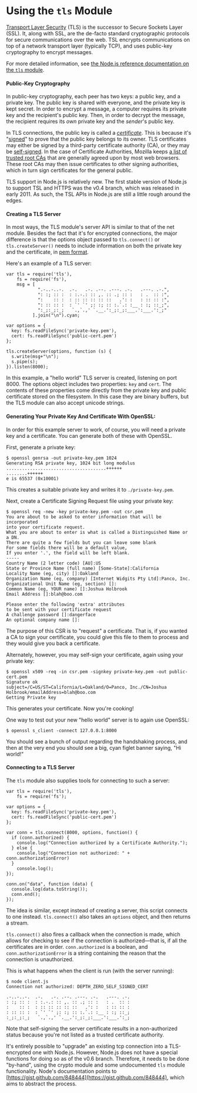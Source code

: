 # Using the `tls` Module

[Transport Layer Security](http://en.wikipedia.org/wiki/Transport_Layer_Security) (TLS) is the successor to Secure Sockets Layer (SSL). It, along with SSL, are the de-facto standard cryptographic protocols for secure communications over the web. TSL encrypts communications on top of a network transport layer (typically TCP), and uses public-key cryptography to encrypt messages.

<Note>For more detailed information, see [the Node.js reference documentation on the `tls` module](../nodejs_ref_guide/tls.html).</Note>

#### Public-Key Cryptography

In public-key cryptography, each peer has two keys: a public key, and a private key. The public key is shared with everyone, and the private key is kept secret. In order to encrypt a message, a computer requires its private key and the recipient's public key. Then, in order to decrypt the message, the recipient requires its _own_ private key and the _sender_'s public key.

In TLS connections, the public key is called a _[certificate](http://en.wikipedia.org/wiki/Digital_certificate)_. This is because it's "[signed](http://en.wikipedia.org/wiki/Digital_signature)" to prove that the public key belongs to its owner. TLS certificates may either be signed by a third-party certificate authority (CA), or they may be [self-signed](http://en.wikipedia.org/wiki/Self-signed_certificate). In the case of Certificate Authorities, Mozilla keeps [a list of trusted root CAs](http://mxr.mozilla.org/mozilla/source/security/nss/lib/ckfw/builtins/certdata.txt) that are generally agreed upon by most web browsers. These root CAs may then issue certificates to other signing authorities, which in turn sign certificates for the general public.

TLS support in Node.js is relatively new. The first stable version of Node.js to support TSL and HTTPS was the v0.4 branch, which was released in early 2011. As such, the TSL APIs in Node.js are still a little rough around the edges.

#### Creating a TLS Server

In most ways, the TLS module's server API is similar to that of the net module. Besides the fact that it's for encrypted connections, the major difference is that the options object passed to `tls.connect()` or `tls.createServer()` needs to include information on both the private key and the certificate, in [pem format](http://en.wikipedia.org/wiki/X.509#Certificate_filename_extensions). 

Here's an example of a TLS server:

    var tls = require('tls'),
        fs = require('fs'),
        msg = [
                ".-..-..-.  .-.   .-. .--. .---. .-.   .---. .-.",
                ": :; :: :  : :.-.: :: ,. :: .; :: :   : .  :: :",
                ":    :: :  : :: :: :: :: ::   .': :   : :: :: :",
                ": :: :: :  : `' `' ;: :; :: :.`.: :__ : :; ::_;",
                ":_;:_;:_;   `.,`.,' `.__.':_;:_;:___.':___.':_;" 
              ].join("\n").cyan;

    var options = {
      key: fs.readFileSync('private-key.pem'),
      cert: fs.readFileSync('public-cert.pem')
    };

    tls.createServer(options, function (s) {
      s.write(msg+"\n");
      s.pipe(s);
    }).listen(8000);


In this example, a "hello world" TLS server is created, listening on port 8000. The options object includes two properties: `key` and `cert`. The contents of these properties come directly from the private key and public certificate stored on the filesystem. In this case they are binary buffers, but the TLS module can also accept unicode strings.

#### Generating Your Private Key And Certificate With OpenSSL:

In order for this example server to work, of course, you will need a private key and a certificate. You can generate both of these with OpenSSL.

First, generate a private key:

    $ openssl genrsa -out private-key.pem 1024
    Generating RSA private key, 1024 bit long modulus
    ......................................++++++
    ........++++++
    e is 65537 (0x10001)

This creates a suitable private key and writes it to `./private-key.pem`.

Next, create a Certificate Signing Request file using your private key:

    $ openssl req -new -key private-key.pem -out csr.pem
    You are about to be asked to enter information that will be incorporated
    into your certificate request.
    What you are about to enter is what is called a Distinguished Name or a DN.
    There are quite a few fields but you can leave some blank
    For some fields there will be a default value,
    If you enter '.', the field will be left blank.
    -----
    Country Name (2 letter code) [AU]:US
    State or Province Name (full name) [Some-State]:California
    Locality Name (eg, city) []:Oakland
    Organization Name (eg, company) [Internet Widgits Pty Ltd]:Panco, Inc.
    Organizational Unit Name (eg, section) []:
    Common Name (eg, YOUR name) []:Joshua Holbrook
    Email Address []:blah@boo.com

    Please enter the following 'extra' attributes
    to be sent with your certificate request
    A challenge password []:dangerface
    An optional company name []:

The purpose of this CSR is to "request" a certificate. That is, if you wanted a CA to sign your certificate, you could give this file to them to process and they would give you back a certificate.

Alternately, however, you may self-sign your certificate, again using your private key:

    $ openssl x509 -req -in csr.pem -signkey private-key.pem -out public-cert.pem
    Signature ok
    subject=/C=US/ST=California/L=Oakland/O=Panco, Inc./CN=Joshua Holbrook/emailAddress=blah@boo.com
    Getting Private key

This generates your certificate. Now you're cooking!

One way to test out your new "hello world" server is to again use OpenSSL:

    $ openssl s_client -connect 127.0.0.1:8000

You should see a bunch of output regarding the handshaking process, and then at the very end you should see a big, cyan figlet banner saying, "Hi world!"

#### Connecting to a TLS Server

The `tls` module also supplies tools for connecting to such a server:

    var tls = require('tls'),
        fs = require('fs');

    var options = {
      key: fs.readFileSync('private-key.pem'),
      cert: fs.readFileSync('public-cert.pem')
    };

    var conn = tls.connect(8000, options, function() {
      if (conn.authorized) {
        console.log("Connection authorized by a Certificate Authority.");
      } else {
        console.log("Connection not authorized: " + conn.authorizationError)
      }
        console.log();
    });

    conn.on("data", function (data) {
      console.log(data.toString());
      conn.end();
    });

The idea is similar, except instead of creating a server, this script connects to one instead. `tls.connect()` also takes an `options` object, and then returns a stream.

`tls.connect()` also fires a callback when the connection is made, which allows for checking to see if the connection is authorized&mdash;that is, if all the certificates are in order. `conn.authorized` is a boolean, and `conn.authorizationError` is a string containing the reason that the connection is unauthorized.

This is what happens when the client is run (with the server running):

    $ node client.js
    Connection not authorized: DEPTH_ZERO_SELF_SIGNED_CERT

    .-..-..-.  .-.   .-. .--. .---. .-.   .---. .-.
    : :; :: :  : :.-.: :: ,. :: .; :: :   : .  :: :
    :    :: :  : :: :: :: :: ::   .': :   : :: :: :
    : :: :: :  : `' `' ;: :; :: :.`.: :__ : :; ::_;
    :_;:_;:_;   `.,`.,' `.__.':_;:_;:___.':___.':_;

Note that self-signing the server certificate results in a non-authorized status because you're not listed as a trusted certificate authority.

It's entirely possible to "upgrade" an existing tcp connection into a TLS-encrypted one with Node.js. However, Node.js does not have a special functions for doing so as of the v0.6 branch. Therefore, it needs to be done "by-hand", using the crypto module and some undocumented `tls` module functionality. Node's documentation points to [https://gist.github.com/848444](https://gist.github.com/848444), which aims to abstract the process.
